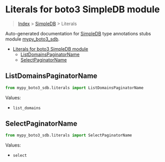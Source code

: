 # Literals for boto3 SimpleDB module

> [Index](..) > [SimpleDB](.) > Literals

Auto-generated documentation for
[SimpleDB](https://boto3.amazonaws.com/v1/documentation/api/1.17.74/reference/services/sdb.html#SimpleDB)
type annotations stubs module
[mypy_boto3_sdb](https://pypi.org/project/mypy-boto3-sdb/).

- [Literals for boto3 SimpleDB module](#literals-for-boto3-simpledb-module)
  - [ListDomainsPaginatorName](#listdomainspaginatorname)
  - [SelectPaginatorName](#selectpaginatorname)

## ListDomainsPaginatorName

```python
from mypy_boto3_sdb.literals import ListDomainsPaginatorName
```

Values:

- `list_domains`

## SelectPaginatorName

```python
from mypy_boto3_sdb.literals import SelectPaginatorName
```

Values:

- `select`
